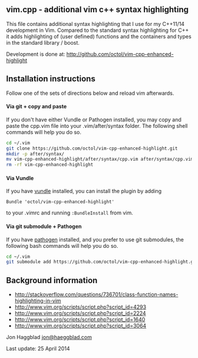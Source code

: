 vim.cpp - additional vim c++ syntax highlighting
------------------------------------------

This file contains additional syntax highlighting that I use for my C++11/14
development in Vim. Compared to the standard syntax highlighting for C++ it
adds highlighting of (user defined) functions and the containers and types 
in the standard library / boost.

Development is done at: http://github.com/octol/vim-cpp-enhanced-highlight

Installation instructions
-----------
Follow one of the sets of directions below and reload vim afterwards.

#### Via git + copy and paste
If you don't have either Vundle or Pathogen installed, you may copy and
paste the cpp.vim file into your .vim/after/syntax folder. The following
shell commands will help you do so.
```sh
cd ~/.vim
git clone https://github.com/octol/vim-cpp-enhanced-highlight.git
mkdir -p after/syntax/
mv vim-cpp-enhanced-highlight/after/syntax/cpp.vim after/syntax/cpp.vim
rm -rf vim-cpp-enhanced-highlight
```

#### Via Vundle
If you have [vundle](https://github.com/gmarik/Vundle.vim) installed, you
can install the plugin by adding 
```vim
Bundle 'octol/vim-cpp-enhanced-highlight'
```
to your .vimrc and running `:BundleInstall` from vim.


#### Via git submodule + Pathogen
If you have [pathogen](https://github.com/tpope/vim-pathogen) installed,
and you prefer to use git submodules, the following bash commands will help
you do so.
```sh
cd ~/.vim
git submodule add https://github.com/octol/vim-cpp-enhanced-highlight.git bundle/syntax/
```

Background information
---------

- http://stackoverflow.com/questions/736701/class-function-names-highlighting-in-vim
- http://www.vim.org/scripts/script.php?script_id=4293
- http://www.vim.org/scripts/script.php?script_id=2224
- http://www.vim.org/scripts/script.php?script_id=1640
- http://www.vim.org/scripts/script.php?script_id=3064

Jon Haggblad <jon@haeggblad.com>

Last update: 25 April 2014
